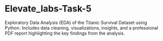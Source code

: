 # Elevate_labs-Task-5
Exploratory Data Analysis (EDA) of the Titanic Survival Dataset using Python. Includes data cleaning, visualizations, insights, and a professional PDF report highlighting the key findings from the analysis.
